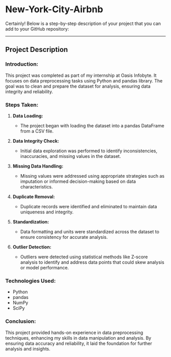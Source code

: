 # New-York-City-Airbnb
Certainly! Below is a step-by-step description of your project that you can add to your GitHub repository:

---

## Project Description

### Introduction:
This project was completed as part of my internship at Oasis Infobyte. It focuses on data preprocessing tasks using Python and pandas library. The goal was to clean and prepare the dataset for analysis, ensuring data integrity and reliability.

### Steps Taken:

1. **Data Loading:** 
   - The project began with loading the dataset into a pandas DataFrame from a CSV file.

2. **Data Integrity Check:**
   - Initial data exploration was performed to identify inconsistencies, inaccuracies, and missing values in the dataset.

3. **Missing Data Handling:**
   - Missing values were addressed using appropriate strategies such as imputation or informed decision-making based on data characteristics.

4. **Duplicate Removal:**
   - Duplicate records were identified and eliminated to maintain data uniqueness and integrity.

5. **Standardization:**
   - Data formatting and units were standardized across the dataset to ensure consistency for accurate analysis.

6. **Outlier Detection:**
   - Outliers were detected using statistical methods like Z-score analysis to identify and address data points that could skew analysis or model performance.

### Technologies Used:
- Python
- pandas
- NumPy
- SciPy

### Conclusion:
This project provided hands-on experience in data preprocessing techniques, enhancing my skills in data manipulation and analysis. By ensuring data accuracy and reliability, it laid the foundation for further analysis and insights.

